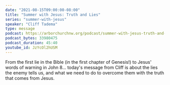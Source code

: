 ```yaml
---
date: "2021-08-15T09:00:00-08:00"
title: "Summer with Jesus: Truth and Lies"
series: "summer-with-jesus"
speaker: "Cliff Tadema"
type: message
podcast: https://arborchurchnw.org/podcast/summer-with-jesus-truth-and-lies.m4a
podcast_bytes: 33980475
podcast_duration: 45:40
youtube_id: JzYcOl2hUSM
---
```


From the first lie in the Bible (in the first chapter of Genesis!) to Jesus' words of warning in John 8... today's message from Cliff is about the lies the enemy tells us, and what we need to do to overcome them with the truth that comes from Jesus.

